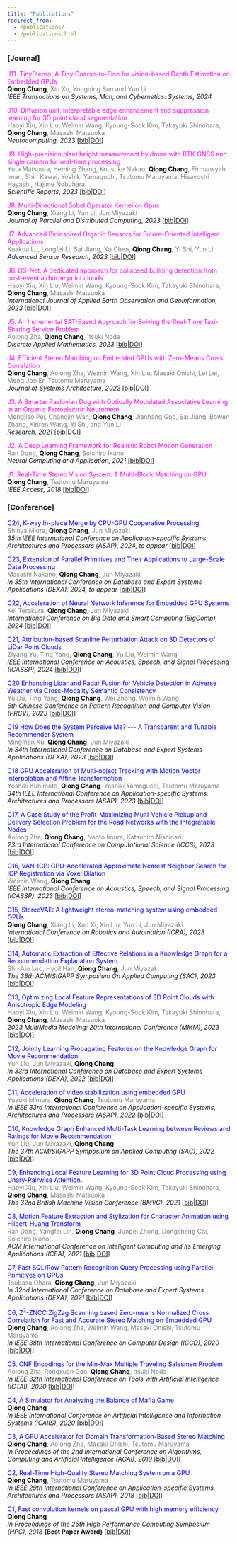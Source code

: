```yaml
---
title: "Publications"
redirect_from: 
  - /publications/
  - /publications.html
---
```

### [Journal]
<span style="color:Magenta">J11. TinyStereo: A Tiny Coarse-to-Fine for vision-based Depth Estimation on Embedded GPUs</span><br />
<span style="color:gray"><span style="color:black">**Qiong Chang**</span>, Xin Xu, Yongqing Sun and Yun Li</span><br />
_IEEE Transactions on Systems, Man, and Cybernetics: Systems, 2024_

<span style="color:Magenta">J10. Diffusion unit: Interpretable edge enhancement and suppression learning for 3D point cloud segmentation</span><br />
<span style="color:gray">Haoyi Xiu, Xin Liu, Weimin Wang, Kyoung-Sook Kim, Takayuki Shinohara, <span style="color:black">**Qiong Chang**</span>, Masashi Matsuoka</span><br />
_Neurocomputing, 2023_ [[bib](bibs.html#Haoyi_Diffusion)|[DOI](https://doi.org/10.1016/j.neucom.2023.126780)]

<span style="color:Magenta">J9. High-precision plant height measurement by drone with RTK-GNSS and single camera for real-time processing</span><br />
<span style="color:gray">Yuta Matsuura, Heming Zhang, Kousuke Nakao, <span style="color:black">**Qiong Chang**</span>, Firmansyah Iman, Shin Kawai, Yoshiki Yamaguchi, Tsutomu Maruyama, Hisayoshi Hayashi, Hajime Nobuhara</span><br />
_Scientific Reports, 2023_ [[bib](bibs.html#Matsuura_High)|[DOI](https://doi.org/10.1038/s41598-023-32167-6)]

<span style="color:Magenta">J8. Multi-Directional Sobel Operator Kernel on Gpus</span><br />
<span style="color:gray"><span style="color:black">**Qiong Chang**</span>, Xiang Li, Yun Li, Jun Miyazaki</span><br />
_Journal of Parallel and Distributed Computing, 2023_ [[bib](bibs.html#Chang_Multi)|[DOI](https://doi.org/10.1016/j.jpdc.2023.03.004)]

<span style="color:Magenta">J7. Advanced Bioinspired Organic Sensors for Future-Oriented Intelligent Applications</span><br />
<span style="color:gray">Kuakua Lu, Longfei Li, Sai Jiang, Xu Chen, <span style="color:black">**Qiong Chang**</span>, Yi Shi, Yun Li</span><br />
_Advanced Sensor Research, 2023_ [[bib](bibs.html#Lu_Advanced)|[DOI](https://doi.org/10.1002/adsr.202200066)]

<span style="color:Magenta">J6. DS-Net: A dedicated approach for collapsed building detection from post-event airborne point clouds</span><br />
<span style="color:gray">Haoyi Xiu, Xin Liu, Weimin Wang, Kyoung-Sook Kim, Takayuki Shinohara, <span style="color:black">**Qiong Chang**</span>, Masashi Matsuoka</span><br />
_International Journal of Applied Earth Observation and Geoinformation, 2023_ [[bib](bibs.html#Xiu_DS)|[DOI](https://doi.org/10.1016/j.jag.2022.103150)]

<span style="color:Magenta">J5. An Incremental SAT-Based Approach for Solving the Real-Time Taxi-Sharing Service Problem</span><br />
<span style="color:gray">Aolong Zha, <span style="color:black">**Qiong Chang**</span>, Itsuki Noda</span><br />
_Discrete Applied Mathematics, 2023_ [[bib](bibs.html#Zha_An)|[DOI](https://doi.org/10.1016/j.dam.2022.08.008)]

<span style="color:Magenta">J4. Efficient Stereo Matching on Embedded GPUs with Zero-Means Cross Correlation </span><br />
<span style="color:gray"><span style="color:black">**Qiong Chang**</span>, Aolong Zha, Weimin Wang, Xin Liu, Masaki Onishi, Lei Lei, Meng Joo Er, Tsutomu Maruyama</span><br />
_Journal of Systems Architecture, 2022_ [[bib](bibs.html#Chang_Efficient)|[DOI](https://doi.org/10.1016/j.sysarc.2021.102366)]

<span style="color:Magenta">J3. A Smarter Pavlovian Dog with Optically Modulated Associative Learning in an Organic Ferroelectric Neuromem</span><br />
<span style="color:gray">Mengjiao Pei, Changjin Wan, <span style="color:black">**Qiong Chang**</span>, Jianhang Guo, Sai Jiang, Bowen Zhang, Xinran Wang, Yi Shi, and Yun Li</span><br /> 
_Research, 2021_ [[bib](bibs.html#Pei_A)|[DOI](https://doi.org/10.34133/2021/9820502)]

<span style="color:Magenta">J2. A Deep Learning Framework for Realistic Robot Motion Generation</span><br />
<span style="color:gray">Ran Dong, <span style="color:black">**Qiong Chang**</span>, Soichiro Ikuno</span><br />
_Neural Computing and Application, 2021_ [[bib](bibs.html#Dong_A)|[DOI](https://doi.org/10.1007/s00521-021-06192-3)]


<span style="color:Magenta">J1. Real-Time Stereo Vision System: A Multi-Block Matching on GPU</span><br />
<span style="color:gray"><span style="color:black">**Qiong Chang**</span>, Tsutomu Maruyama</span><br /> 
_IEEE Access, 2018_ [[bib](bibs.html#Chang_Real)|[DOI](https://doi.org/10.1109/ACCESS.2018.2859445)]

### [Conference]
<span style="color:Blue">C24, K-way In-place Merge by CPU-GPU Cooperative Processing</span><br />
<span style="color:gray">Shinya Miura, <span style="color:black">**Qiong Chang**</span>, Jun Miyazaki</span><br />
_35th IEEE International Conference on Application-specific Systems, Architectures and Processors (ASAP), 2024, to appear_ [[bib]()|[DOI]()]

<span style="color:Blue">C23, Extension of Parallel Primitives and Their Applications to Large-Scale Data
Processing</span><br />
<span style="color:gray">Masashi Nakano, <span style="color:black">**Qiong Chang**</span>, Jun Miyazaki</span><br />
_In 35th International Conference on Database and Expert Systems Applications (DEXA), 2024, to appear_ [[bib]()|[DOI]()]

<span style="color:Blue">C22, Acceleration of Neural Network Inference for Embedded GPU Systems</span><br />
 <span style="color:gray">Kei Terakura, <span style="color:black">**Qiong Chang**</span>, Jun Miyazaki</span><br />
_International Conference on Big Data and Smart Computing (BigComp), 2024_ [[bib](bibs.html#Terakura_Acceleration)|[DOI](https://doi.org/10.1109/BigComp60711.2024.00069)]

<span style="color:Blue">C21, Attribution-based Scanline Perturbation Attack on 3D Detectors of LiDar Point Clouds</span><br />
<span style="color:gray">Ziyang Yu, Ting Yang, <span style="color:black">**Qiong Chang**</span>, Yu Liu, Weimin Wang</span><br />
_IEEE International Conference on Acoustics, Speech, and Signal Processing (ICASSP), 2024_ [[bib](bibs.html#Yu_Attribution)|[DOI](https://doi.org/10.1109/ICASSP48485.2024.10447340)]

<span style="color:Blue">C20 Enhancing Lidar and Radar Fusion for Vehicle Detection in Adverse Weather via Cross-Modality Semantic Consistency</span><br />
<span style="color:gray">Yu Du, Ting Yang, <span style="color:black">**Qiong Chang**</span>, Wei Zhong, Weimin Wang</span><br />
_6th Chinese Conference on Pattern Recognition and Computer Vision (PRCV), 2023_ [[bib](bibs.html#Du_Enhancing)|[DOI](https://doi.org/10.1007/978-981-99-8435-0_35)]

<span style="color:Blue">C19 How Does the System Perceive Me? --- A Transparent and Tunable Recommender System</span><br />
<span style="color:gray">Mingman Xu, <span style="color:black">**Qiong Chang**</span>, Jun Miyazaki</span><br />
_In 34th International Conference on Database and Expert Systems Applications (DEXA), 2023_ [[bib](bibs.html#Xu_How)|[DOI](https://doi.org/10.1007/978-3-031-39821-6_3)]

<span style="color:Blue">C18 GPU Acceleration of Multi-object Tracking with Motion Vector interpolation and Affine Transformation</span><br />
<span style="color:gray">Yoshiki Kunimoto, <span style="color:black">**Qiong Chang**</span>, Yashiki Yamaguchi, Tsutomu Maruyama</span><br />
_34th IEEE International Conference on Application-specific Systems, Architectures and Processors (ASAP), 2023_ [[bib](bibs.html#Kunimoto_GPU)|[DOI](https://doi.org/10.1109/ASAP57973.2023.00031)]

<span style="color:Blue">C17, A Case Study of the Profit-Maximizing Multi-Vehicle Pickup and Delivery Selection Problem for the Road Networks with the Integratable Nodes</span><br />
<span style="color:gray">Aolong Zha, <span style="color:black">**Qiong Chang**</span>, Naoto Imura, Katsuhiro Nishinari</span><br />
_23rd International Conference on Computational Science (ICCS), 2023_ [[bib](bibs.html#Zha_A)|[DOI](https://doi.org/10.1007/978-3-031-36024-4_35)]

<span style="color:Blue">C16, VAN-ICP: GPU-Accelerated Approximate Nearest Neighbor Search for ICP Registration via Voxel Dilation</span><br />
<span style="color:gray">Weimin Wang, <span style="color:black">**Qiong Chang**</span></span><br />
_IEEE International Conference on Acoustics, Speech, and Signal Processing (ICASSP). 2023_ [[bib](bibs.html#Wang_VAN)|[DOI](https://doi.org/10.1109/ICASSP49357.2023.10095859)]

<span style="color:Blue">C15, StereoVAE: A lightweight stereo-matching system using embedded GPUs</span><br />
<span style="color:gray"><span style="color:black">**Qiong Chang**</span>, Xiang Li, Xun Xi, Xin Liu, Yun Li, Jun Miyazaki</span><br />
_International Conference on Robotics and Automation (ICRA), 2023_ [[bib](bibs.html#Chang_StereoVAE)|[DOI](https://doi.org/10.1109/ICRA48891.2023.10160441)]

<span style="color:Blue">C14, Automatic Extraction of Effective Relations in a Knowledge Graph for a Recommendation Explanation System</span><br />
<span style="color:gray">Shi-Jun Luo, Hyoil Han, <span style="color:black">**Qiong Chang**</span>, Jun Miyazaki</span><br />
_The 38th ACM/SIGAPP Symposium On Applied Computing (SAC), 2023_ [[bib](bibs.html#Luo_Automatic)|[DOI](https://doi.org/10.1145/3555776.3577732)]

<span style="color:Blue">C13, Optimizing Local Feature Representations of 3D Point Clouds with Anisotropic Edge Modeling</span><br />
<span style="color:gray">Haoyi Xiu, Xin Liu, Weimin Wang, Kyoung-Sook Kim, Takayuki Shinohara, <span style="color:black">**Qiong Chang**</span>, Masashi Matsuoka</span><br />
_2023 MultiMedia Modeling: 20th International Conference (MMM), 2023_ [[bib](bibs.html#Xiu_Optimizing)|[DOI](https://doi.org/10.1007/978-3-031-27077-2_21)]

<span style="color:Blue">C12, Jointly Learning Propagating Features on the Knowledge Graph for Movie Recommendation</span><br />
<span style="color:gray">Yun Liu, Jun Miyazaki, <span style="color:black">**Qiong Chang**</span></span><br />
_In 33rd International Conference on Database and Expert Systems Applications (DEXA), 2022_ [[bib](bibs.html#Liu_Jointly)|[DOI](https://doi.org/10.1007/978-3-031-12423-5_1)]

<span style="color:Blue">C11, Acceleration of video stabilization using embedded GPU</span><br />
<span style="color:gray">Yuzuki Mimura, <span style="color:black">**Qiong Chang**</span>, Tsutomu Maruyama</span><br />
_In IEEE 33rd International Conference on Application-specific Systems, Architectures and Processors (ASAP), 2022_ [[bib](bibs.html#Mimura_Acceleration)|[DOI](https://doi.org/10.1109/ASAP54787.2022.00018)]

<span style="color:Blue">C10, Knowledge Graph Enhanced Multi-Task Learning between Reviews and Ratings for Movie Recommendation</span><br />
<span style="color:gray">Yun Liu, Jun Miyazaki, <span style="color:black">**Qiong Chang**</span></span><br />
_The 37th ACM/SIGAPP Symposium on Applied Computing (SAC), 2022_ [[bib](bibs.html#Liu_Knowledge)|[DOI](https://doi.org/10.1145/3477314.3507072)]

<span style="color:Blue">C9, Enhancing Local Feature Learning for 3D Point Cloud Processing using Unary-Pairwise Attention.</span><br />
<span style="color:gray">Haoyi Xiu, Xin Liu, Weimin Wang, Kyoung-Sook Kim, Takayuki Shinohara, <span style="color:black">**Qiong Chang**</span>, Masashi Matsuoka</span><br />
_The 32nd British Machine Vision Conference (BMVC), 2021_ [[bib](bibs.html#Xiu_Enhancing)|[DOI](https://doi.org/10.48550/arXiv.2203.00172)]

<span style="color:Blue">C8, Motion Feature Extraction and Stylization for Character Animation using Hilbert-Huang Transform</span><br />
<span style="color:gray">Ran Dong, Yangfei Lin, <span style="color:black">**Qiong Chang**</span>, Junpei Zhong, Dongsheng Cai, Soichiro Ikuno</span><br />
_ACM International Conference on Intelligent Computing and Its Emerging Applications (ICEA), 2021_ [[bib](bibs.html#Dong_Motion)|[DOI](https://doi.org/10.1145/3491396.3506524)]

<span style="color:Blue">C7, Fast SQL/Row Pattern Recognition Query Processing using Parallel Primitives on GPUs</span><br /> 
<span style="color:gray">Tsubasa Ohara, <span style="color:black">**Qiong Chang**</span>, Jun Miyazaki</span><br /> 
_In 32nd International Conference on Database and Expert Systems Applications (DEXA), 2021_ [[bib](bibs.html#Ohara_Fast)|[DOI](https://doi.org/10.1007/978-3-030-86472-9_3)]

<span style="color:Blue">C6, Z<sup>2</sup>-ZNCC:ZigZag Scanning based Zero-means Normalized Cross Correlation for Fast and Accurate Stereo Matching on Embedded GPU</span><br />
<span style="color:gray"><span style="color:black">**Qiong Chang**</span>, Aolong Zha, Weimin Wang, Masaki Onishi, Tsutomu Maruyama</span><br /> 
_In IEEE 38th International Conference on Computer Design (ICCD), 2020_ [[bib](bibs.html#Chang_Z2ZNCC)|[DOI](https://doi.org/10.1109/ICCD50377.2020.00104)]

<span style="color:Blue">C5, CNF Encodings for the Min-Max Multiple Traveling Salesmen Problem</span><br />
<span style="color:gray">Aolong Zha, Rongxuan Gao, <span style="color:black">**Qiong Chang**</span>, Itsuki Noda</span><br /> 
_In IEEE 32th International Conference on Tools with Artificial Intelligence (ICTAI), 2020_ [[bib](bibs.html#Zha_CNF)|[DOI](https://doi.org/10.1109/ICTAI50040.2020.00053)]

<span style="color:Blue">C4, A Simulator for Analyzing the Balance of Mafia Game</span><br />
<span style="color:gray"><span style="color:black">**Qiong Chang**</span></span><br /> 
_In IEEE International Conference on Artificial Intelligence and Information Systems (ICAIIS), 2020_ [[bib](bibs.html#Chang_A_simulator)|[DOI](https://doi.org/10.1109/ICAIIS49377.2020.9194822)]

<span style="color:Blue">C3, A GPU Accelerator for Domain Transformation-Based Stereo Matching</span><br />
<span style="color:gray"><span style="color:black">**Qiong Chang**</span>, Aolong Zha, Masaki Onishi, Tsutomu Maruyama</span><br /> 
_In Proceedings of the 2nd International Conference on Algorithms, Computing and Artificial Intelligence (ACAI), 2019_ [[bib](bibs.html#Chang_A_GPU)|[DOI](https://doi.org/10.1145/3377713.3377806)]

<span style="color:Blue">C2, Real-Time High-Quality Stereo Matching System on a GPU</span><br />
<span style="color:gray"><span style="color:black">**Qiong Chang**</span>, Tsutomu Maruyama</span><br /> 
_In IEEE 29th International Conference on Application-specific Systems, Architectures and Processors (ASAP), 2018_ [[bib](bibs.html#Chang_Real_Time)|[DOI](https://doi.org/10.1109/ASAP.2018.8445111)]

<span style="color:Blue">C1, Fast convolution kernels on pascal GPU with high memory efficiency</span><br />
<span style="color:gray"><span style="color:black">**Qiong Chang**</span></span><br /> 
_In Proceedings of the 26th High Performance Computing Symposium (HPC), 2018_ **(Best Paper Award)** [[bib](bibs.html#Chang_Fast_convolution)|[DOI](https://dl.acm.org/doi/abs/10.5555/3213069.3213072)]


